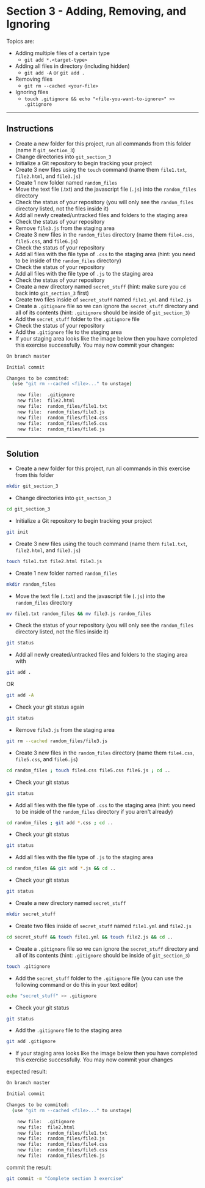 # Section 3 - Adding, Removing, and Ignoring

Topics are:

* Adding multiple files of a certain type
  * `git add *.<target-type>`
* Adding all files in directory (including hidden)
  * `git add -A` or `git add .`
* Removing files
  * `git rm --cached <your-file>`
* Ignoring files
  * `touch .gitignore && echo "<file-you-want-to-ignore>" >> .gitignore`

---

## Instructions

* Create a new folder for this project, run all commands from this folder (name it `git_section_3`)
* Change directories into `git_section_3`
* Initialize a Git repository to begin tracking your project
* Create 3 new files using the `touch` command (name them `file1.txt`, `file2.html`, and `file3.js`)
* Create 1 new folder named `random_files`
* Move the text file (.txt) and the javascript file (`.js`) into the `random_files` directory
* Check the status of your repository (you will only see the `random_files` directory listed, not the files inside it)
* Add all newly created/untracked files and folders to the staging area
* Check the status of your repository
* Remove `file3.js` from the staging area
* Create 3 new files in the `random_files` directory (name them `file4.css`, `file5.css`, and `file6.js`)
* Check the status of your repository
* Add all files with the file type of `.css` to the staging area (hint: you need to be inside of the `random_files` directory)
* Check the status of your repository
* Add all files with the file type of `.js` to the staging area
* Check the status of your repository
* Create a new directory named `secret_stuff` (hint: make sure you `cd` back into `git_section_3` first)
* Create two files inside of `secret_stuff` named `file1.yml` and `file2.js`
* Create a `.gitignore` file so we can ignore the `secret_stuff` directory and all of its contents (hint: `.gitignore` should be inside of `git_section_3`)
* Add the `secret_stuff` folder to the `.gitignore` file 
* Check the status of your repository
* Add the `.gitignore` file to the staging area
* If your staging area looks like the image below then you have completed this exercise successfully. You may now commit your changes:

```bash
On branch master

Initial commit

Changes to be commited:
  (use "git rm --cached <file>..." to unstage)

    new file:  .gitignore
    new file:  file2.html
    new file:  random_files/file1.txt
    new file:  random_files/file3.js
    new file:  random_files/file4.css
    new file:  random_files/file5.css
    new file:  random_files/file6.js
```

---

## Solution

* Create a new folder for this project, run all commands in this exercise from this folder

```bash
mkdir git_section_3
```

* Change directories into `git_section_3`

```bash
cd git_section_3
```

* Initialize a Git repository to begin tracking your project

```bash
git init
```

* Create 3 new files using the touch command (name them `file1.txt`, `file2.html`, and `file3.js`)

```bash
touch file1.txt file2.html file3.js
```

* Create 1 new folder named `random_files`

```bash
mkdir random_files
```

* Move the text file (`.txt`) and the javascript file (`.js`) into the `random_files` directory

```bash
mv file1.txt random_files && mv file3.js random_files
```

* Check the status of your repository (you will only see the `random_files` directory listed, not the files inside it)

```bash
git status
```

* Add all newly created/untracked files and folders to the staging area with

```bash
git add .
```

OR

```bash
git add -A
```

* Check your git status again

```bash
git status
```

* Remove `file3.js` from the staging area

```bash
git rm --cached random_files/file3.js
```

* Create 3 new files in the `random_files` directory (name them `file4.css`, `file5.css`, and `file6.js`)

```bash
cd random_files ; touch file4.css file5.css file6.js ; cd ..
```

* Check your git status

```bash
git status
```

* Add all files with the file type of `.css` to the staging area (hint: you need to be inside of the `random_files` directory if you aren't already)

```bash
cd random_files ; git add *.css ; cd ..
```

* Check your git status

```bash
git status
```

* Add all files with the file type of `.js` to the staging area

```bash
cd random_files && git add *.js && cd ..
```

* Check your git status

```bash
git status
```

* Create a new directory named `secret_stuff`

```bash
mkdir secret_stuff
```

* Create two files inside of `secret_stuff` named `file1.yml` and `file2.js`

```bash
cd secret_stuff && touch file1.yml && touch file2.js && cd ..
```

* Create a `.gitignore` file so we can ignore the `secret_stuff` directory and all of its contents (hint: `.gitignore` should be inside of `git_section_3`)

```bash
touch .gitignore
```

* Add the `secret_stuff` folder to the `.gitignore` file (you can use the following command or do this in your text editor)

```bash
echo "secret_stuff" >> .gitignore
```

* Check your git status

```bash
git status
```

* Add the `.gitignore` file to the staging area

```bash
git add .gitignore
```

* If your staging area looks like the image below then you have completed this exercise successfully. You may now commit your changes

expected result:

```bash
On branch master

Initial commit

Changes to be commited:
  (use "git rm --cached <file>..." to unstage)

    new file:  .gitignore
    new file:  file2.html
    new file:  random_files/file1.txt
    new file:  random_files/file3.js
    new file:  random_files/file4.css
    new file:  random_files/file5.css
    new file:  random_files/file6.js
```

commit the result:

```bash
git commit -m "Complete section 3 exercise"
```
